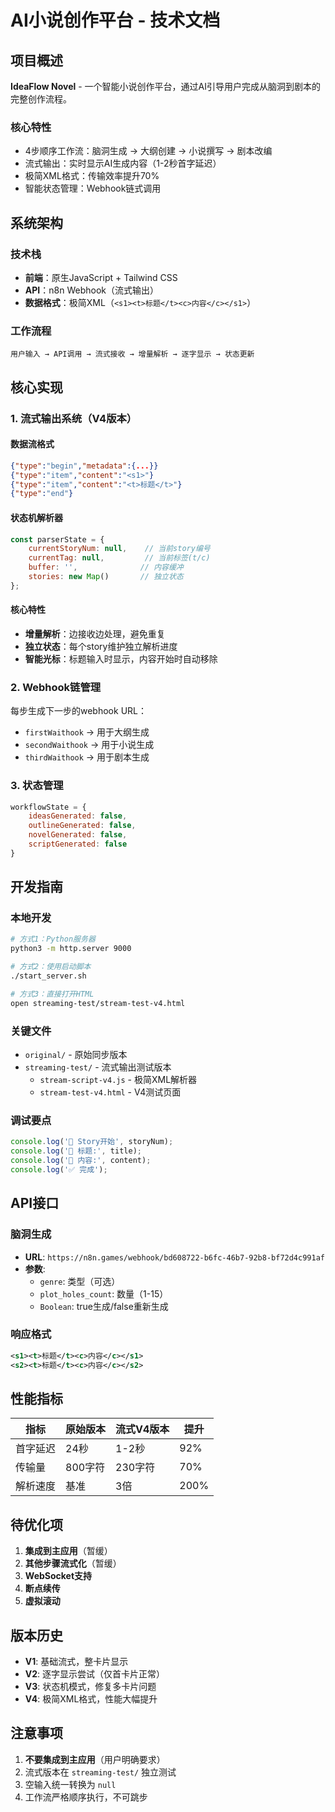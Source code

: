 # AI小说创作平台 - 技术文档

## 项目概述

**IdeaFlow Novel** - 一个智能小说创作平台，通过AI引导用户完成从脑洞到剧本的完整创作流程。

### 核心特性
- 4步顺序工作流：脑洞生成 → 大纲创建 → 小说撰写 → 剧本改编
- 流式输出：实时显示AI生成内容（1-2秒首字延迟）
- 极简XML格式：传输效率提升70%
- 智能状态管理：Webhook链式调用

## 系统架构

### 技术栈
- **前端**：原生JavaScript + Tailwind CSS
- **API**：n8n Webhook（流式输出）
- **数据格式**：极简XML（`<s1><t>标题</t><c>内容</c></s1>`）

### 工作流程
```
用户输入 → API调用 → 流式接收 → 增量解析 → 逐字显示 → 状态更新
```

## 核心实现

### 1. 流式输出系统（V4版本）

#### 数据流格式
```json
{"type":"begin","metadata":{...}}
{"type":"item","content":"<s1>"}
{"type":"item","content":"<t>标题</t>"}
{"type":"end"}
```

#### 状态机解析器
```javascript
const parserState = {
    currentStoryNum: null,    // 当前story编号
    currentTag: null,         // 当前标签(t/c)
    buffer: '',              // 内容缓冲
    stories: new Map()       // 独立状态
};
```

#### 核心特性
- **增量解析**：边接收边处理，避免重复
- **独立状态**：每个story维护独立解析进度
- **智能光标**：标题输入时显示，内容开始时自动移除

### 2. Webhook链管理

每步生成下一步的webhook URL：
- `firstWaithook` → 用于大纲生成
- `secondWaithook` → 用于小说生成  
- `thirdWaithook` → 用于剧本生成

### 3. 状态管理

```javascript
workflowState = {
    ideasGenerated: false,
    outlineGenerated: false,
    novelGenerated: false,
    scriptGenerated: false
}
```

## 开发指南

### 本地开发
```bash
# 方式1：Python服务器
python3 -m http.server 9000

# 方式2：使用启动脚本
./start_server.sh

# 方式3：直接打开HTML
open streaming-test/stream-test-v4.html
```

### 关键文件
- `original/` - 原始同步版本
- `streaming-test/` - 流式输出测试版本
  - `stream-script-v4.js` - 极简XML解析器
  - `stream-test-v4.html` - V4测试页面

### 调试要点
```javascript
console.log('📖 Story开始', storyNum);
console.log('📝 标题:', title);
console.log('📄 内容:', content);
console.log('✅ 完成');
```

## API接口

### 脑洞生成
- **URL**: `https://n8n.games/webhook/bd608722-b6fc-46b7-92b8-bf72d4c991af`
- **参数**: 
  - `genre`: 类型（可选）
  - `plot_holes_count`: 数量（1-15）
  - `Boolean`: true生成/false重新生成

### 响应格式
```xml
<s1><t>标题</t><c>内容</c></s1>
<s2><t>标题</t><c>内容</c></s2>
```

## 性能指标

| 指标 | 原始版本 | 流式V4版本 | 提升 |
|-----|---------|-----------|-----|
| 首字延迟 | 24秒 | 1-2秒 | 92% |
| 传输量 | 800字符 | 230字符 | 70% |
| 解析速度 | 基准 | 3倍 | 200% |

## 待优化项

1. **集成到主应用**（暂缓）
2. **其他步骤流式化**（暂缓）
3. **WebSocket支持**
4. **断点续传**
5. **虚拟滚动**

## 版本历史

- **V1**: 基础流式，整卡片显示
- **V2**: 逐字显示尝试（仅首卡片正常）
- **V3**: 状态机模式，修复多卡片问题
- **V4**: 极简XML格式，性能大幅提升

## 注意事项

1. **不要集成到主应用**（用户明确要求）
2. 流式版本在 `streaming-test/` 独立测试
3. 空输入统一转换为 `null`
4. 工作流严格顺序执行，不可跳步
